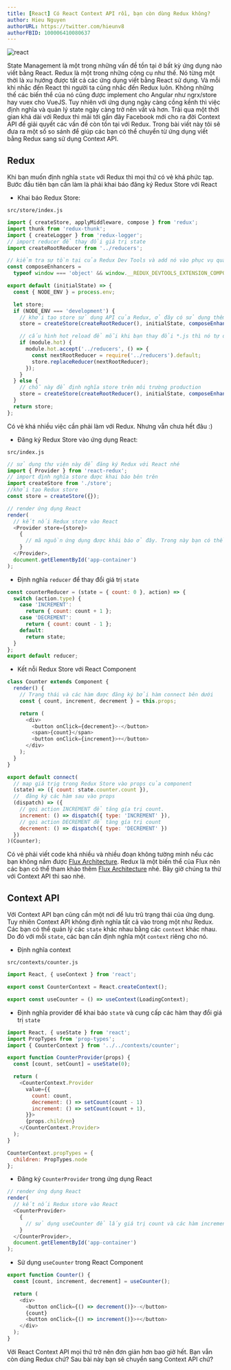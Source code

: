 ```yaml
---
title: [React] Có React Context API rồi, bạn còn dùng Redux không?
author: Hieu Nguyen
authorURL: https://twitter.com/hieunv8
authorFBID: 100006410080637
---
```


![react](https://images.unsplash.com/photo-1581276879432-15e50529f34b)

State Management là một trong những vấn đề tồn tại ở bất kỳ ứng dụng nào viết bằng React. Redux là một trong những công cụ như thế. Nó từng một thời là xu hướng được tất cả các ứng dụng viết bằng React sử dụng. Và mỗi khi nhắc đến React thì người ta cũng nhắc đến Redux luôn. Không những thế các biến thể của nó cũng được implement cho Angular như ngrx/store hay vuex cho VueJS. Tuy nhiên với ứng dụng ngày càng cồng kềnh thì việc định nghĩa và quản lý state ngày càng trở nên vất vả hơn. Trải qua một thời gian khá dài với Redux thì mãi tới gần đây Facebook mới cho ra đời Context API để giải quyết các vấn đề còn tồn tại với Redux. Trong bài viết này tôi sẽ đưa ra một số so sánh để giúp các bạn có thể chuyển từ ứng dụng viết bằng Redux sang sử dụng Context API.

## Redux

Khi bạn muốn định nghĩa `state` với Redux thì mọi thứ có vẻ khá phức tạp. Bước đầu tiên bạn cần làm là phải khai báo đăng ký Redux Store với React

- Khai báo Redux Store:

`src/store/index.js`

```js
import { createStore, applyMiddleware, compose } from 'redux';
import thunk from 'redux-thunk';
import { createLogger } from 'redux-logger';
// import reducer để thay đổi giá trị state
import createRootReducer from '../reducers';

// kiểm tra sự tồn tại của Redux Dev Tools và add nó vào phục vụ quá trình debug
const composeEnhancers =
  typeof window === 'object' && window.__REDUX_DEVTOOLS_EXTENSION_COMPOSE__ ? window.__REDUX_DEVTOOLS_EXTENSION_COMPOSE__({}) : compose;

export default (initialState) => {
  const { NODE_ENV } = process.env;

  let store;
  if (NODE_ENV === 'development') {
    // khởi tạo store sử dụng API của Redux, ở đây có sử dụng thêm redux-thunk để đơn giản hoá việc xử lý HTTP API
    store = createStore(createRootReducer(), initialState, composeEnhancers(applyMiddleware(thunk, createLogger())));

    // cấu hình hot reload để mỗi khi bạn thay đổi *.js thì nó tự động được load lại
    if (module.hot) {
      module.hot.accept('../reducers', () => {
        const nextRootReducer = require('../reducers').default;
        store.replaceReducer(nextRootReducer);
      });
    }
  } else {
    // chỗ này để định nghĩa store trên môi trường production
    store = createStore(createRootReducer(), initialState, composeEnhancers(applyMiddleware(thunk)));
  }
  return store;
};
```

Có vẻ khá nhiều việc cần phải làm với Redux. Nhưng vẫn chưa hết đâu :)

- Đăng ký Redux Store vào ứng dụng React:

`src/index.js`

```js
// sử dụng thư viện này để đăng ký Redux với React nhé
import { Provider } from 'react-redux';
// import định nghĩa store được khai báo bên trên
import createStore from './store';
//khởi tạo Redux store
const store = createStore({});

// render ứng dụng React
render(
  // kết nối Redux store vào React
  <Provider store={store}>
    {
      // mã nguồn ứng dụng được khái báo ở đây. Trong này bạn có thể truy cập vào state của Redux thông qua hàm connect
    }
  </Provider>,
  document.getElementById('app-container')
);
```

- Định nghĩa `reducer` để thay đổi giá trị `state`

```js
const counterReducer = (state = { count: 0 }, action) => {
  switch (action.type) {
    case 'INCREMENT':
      return { count: count + 1 };
    case 'DECREMENT':
      return { count: count - 1 };
    default:
      return state;
  }
};
export default reducer;
```

- Kết nỗi Redux Store với React Component

```js
class Counter extends Component {
  render() {
    // Trạng thái và các hàm được đăng ký bởi hàm connect bên dưới
    const { count, increment, decrement } = this.props;

    return (
      <div>
        <button onClick={decrement}>-</button>
        <span>{count}</span>
        <button onClick={increment}>+</button>
      </div>
    );
  }
}

export default connect(
  // map giá trịg trong Redux Store vào props của component
  (state) => ({ count: state.counter.count }),
  //  đăng ký các hàm sau vào props
  (dispatch) => ({
    // gọi action INCREMENT để tăng gía trị count.
    increment: () => dispatch({ type: 'INCREMENT' }),
    // gọi action DECREMENT để tăng gía trị count
    decrement: () => dispatch({ type: 'DECREMENT' })
  })
)(Counter);
```

Có vẻ phải viết code khá nhiều và nhiều đoạn không tường minh nếu các bạn không nắm được [Flux Architecture](https://scotch.io/tutorials/getting-to-know-flux-the-react-js-architecture). Redux là một biến thể của Flux nên các bạn có thể tham khảo thêm [Flux Architecture](https://scotch.io/tutorials/getting-to-know-flux-the-react-js-architecture) nhé. Bây giờ chúng ta thử với Context API thì sao nhé.

## Context API

Với Context API bạn cũng cần một nơi để lưu trũ trạng thái của ứng dụng. Tuy nhiên Context API không định nghĩa tất cả vào trong một như Redux. Các bạn có thể quản lý các `state` khác nhau bằng các `context` khác nhau. Do đó với mỗi `state`, các bạn cần định nghĩa một `context` riêng cho nó.

- Định nghĩa context

`src/contexts/counter.js`

```js
import React, { useContext } from 'react';

export const CounterContext = React.createContext();

export const useCounter = () => useContext(LoadingContext);
```

- Định nghĩa provider để khai báo `state` và cung cấp các hàm thay đổi giá trị `state`

```js
import React, { useState } from 'react';
import PropTypes from 'prop-types';
import { CounterContext } from '../../contexts/counter';

export function CounterProvider(props) {
  const [count, setCount] = useState(0);

  return (
    <CounterContext.Provider
      value={{
        count: count,
        decrement: () => setCount(count - 1)
        increment: () => setCount(count + 1),
      }}>
      {props.children}
    </CounterContext.Provider>
  );
}

CounterContext.propTypes = {
  children: PropTypes.node
};
```

- Đăng ký `CounterProvider` trong ứng dụng React

```js
// render ứng dụng React
render(
  // kết nối Redux store vào React
  <CounterProvider>
    {
      // sử dụng useCounter để lấy giá trị count và các hàm increment, decrement được provider truyển xuống trong giá trị value khai báo ở trên
    }
  </CounterProvider>,
  document.getElementById('app-container')
);
```

- Sử dụng `useCounter` trong React Component

```js
export function Counter() {
  const [count, increment, decrement] = useCounter();

  return (
    <div>
      <button onClick={() => decrement()}>-</button>
      {count}
      <button onClick={() => increment()}>+</button>
    </div>
  );
}
```

Với React Context API mọi thứ trở nên đơn giản hơn bao giờ hết. Bạn vẫn còn dùng Redux chứ? Sau bài này bạn sẽ chuyển sang Context API chứ?
